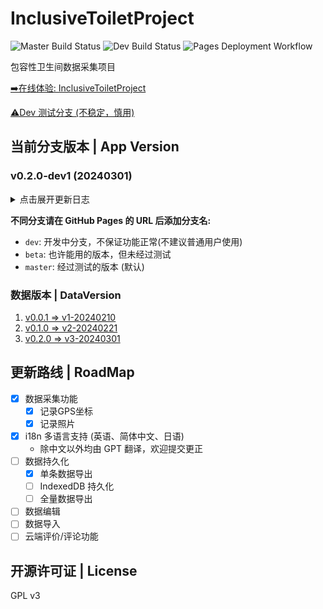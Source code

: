 # InclusiveToiletProject

![Master Build Status](https://github.com/angelkawaii2/InclusiveToiletProject/actions/workflows/deploy-master.yml/badge.svg)
![Dev Build Status](https://github.com/angelkawaii2/InclusiveToiletProject/actions/workflows/deploy-dev.yml/badge.svg)
![Pages Deployment Workflow](https://github.com/Angelkawaii2/InclusiveToiletProject/actions/workflows/pages/pages-build-deployment/badge.svg)

包容性卫生间数据采集项目

[➡️在线体验: InclusiveToiletProject](https://angelkawaii2.github.io/InclusiveToiletProject/)

[⚠️Dev 测试分支 (不稳定，慎用)](https://angelkawaii2.github.io/InclusiveToiletProject/dev/)

## 当前分支版本 | App Version

### v0.2.0-dev1 (20240301)

<details>

<summary>
点击展开更新日志
</summary>
变更

1. 解耦 GPSLocation 组件
2. 测试同时部署多个分支到 GitHub Pages 以避免变更影响到 release 版本
3. 在数据中添加DEBUG节点，存储项目编译时间和app版本
4. 修复 data.toiletMetadata.score.recommendation 节点更新错误的问题

已知问题
1. 第一次点击获取gps时，deltaSec 的UI更新会延迟1秒

</details>

**不同分支请在 GitHub Pages 的 URL 后添加分支名:**

- ``dev``: 开发中分支，不保证功能正常(不建议普通用户使用)
- ``beta``: 也许能用的版本，但未经过测试
- ``master``: 经过测试的版本 (默认)

### 数据版本 | DataVersion

1. [v0.0.1 => v1-20240210](./data_structure/v1-20240210.md)
2. [v0.1.0 => v2-20240221](./data_structure/v2-20240221.md)
3. [v0.2.0 => v3-20240301](./data_structure/v3-20240301.md)

## 更新路线 | RoadMap

- [x] 数据采集功能
    - [x] 记录GPS坐标
    - [x] 记录照片
- [x] i18n 多语言支持 (英语、简体中文、日语)
  - 除中文以外均由 GPT 翻译，欢迎提交更正
- [ ] 数据持久化
    - [x] 单条数据导出
    - [ ] IndexedDB 持久化
    - [ ] 全量数据导出
- [ ] 数据编辑
- [ ] 数据导入
- [ ] 云端评价/评论功能

## 开源许可证 | License

GPL v3

